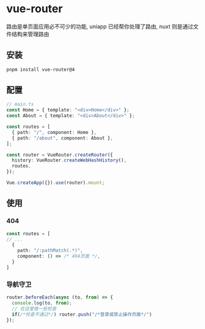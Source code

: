 # vue-router

路由是单页面应用必不可少的功能, uniapp 已经帮你处理了路由, nuxt 则是通过文件结构来管理路由

## 安装

```bash
pnpm install vue-router@4
```

## 配置

```ts
// main.ts
const Home = { template: "<div>Home</div>" };
const About = { template: "<div>About</div>" };

const routes = [
  { path: "/", component: Home },
  { path: "/about", component: About },
];

const router = VueRouter.createRouter({
  history: VueRouter.createWebHashHistory(),
  routes,
});

Vue.createApp({}).use(router).mount;
```

## 使用

### 404

```ts
const routes = [
// ...
  {
    path: "/:pathMatch(.*)",
    component: () => /* 404页面 */,
  }
]
```

### 导航守卫

```ts
router.beforeEach(async (to, from) => {
  console.log(to, from);
  // 在这里做一些检查
  if(/*检查不通过*/) router.push("/*登录或禁止操作页面*/")
});
```

